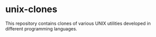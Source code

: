 # unix-clones
This repository contains clones of various UNIX utilities developed in different programming languages.

